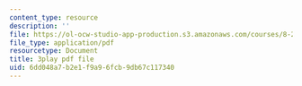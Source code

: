 ```yaml
---
content_type: resource
description: ''
file: https://ol-ocw-studio-app-production.s3.amazonaws.com/courses/8-286-the-early-universe-fall-2013/6dd048a7b2e1f9a96fcb9db67c117340_eUYIcR1VGns.pdf
file_type: application/pdf
resourcetype: Document
title: 3play pdf file
uid: 6dd048a7-b2e1-f9a9-6fcb-9db67c117340
---
```

